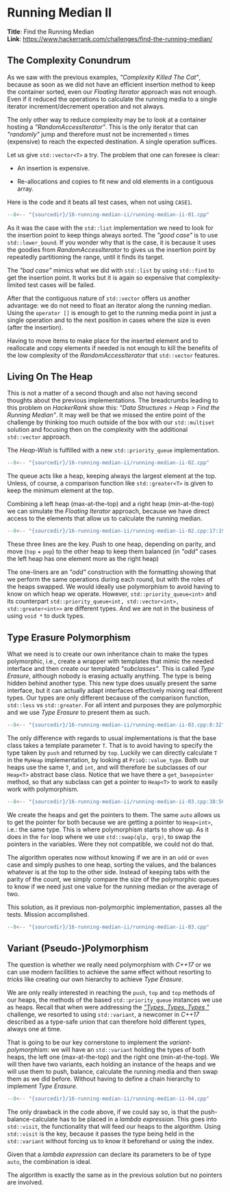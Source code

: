 # Running Median II

**Title**: Find the Running Median\
**Link**: <https://www.hackerrank.com/challenges/find-the-running-median/>

## The Complexity Conundrum

As we saw with the previous examples, *"Complexity Killed The Cat"*, because as soon as
we did not have an efficient insertion method to keep the container sorted, even our
*Floating Iterator* approach was not enough. Even if it reduced the operations to
calculate the running media to a single iterator increment/decrement operation and not
always.

The only other way to reduce complexity may be to look at a container hosting a
*"RandomAccessIterator"*. This is the only iterator that can *"randomly"* jump and
therefore must not be incremented `n` times (expensive) to reach the expected
destination. A single operation suffices.

Let us give `std::vector<T>` a try. The problem that one can foresee is clear:

  - An insertion is expensive.

  - Re-allocations and copies to fit new and old elements in a contiguous array.

Here is the code and it beats all test cases, when not using `CASE1`.

```cpp title
--8<-- "{sourcedir}/16-running-median-ii/running-median-ii-01.cpp"
```

As it was the case with the `std::list` implementation we need to look for the insertion
point to keep things always sorted. The *"good case"* is to use `std::lower_bound`. If you
wonder why that is the case, it is because it uses the goodies from
*RandomAccessIterator* to gives us the insertion point by repeatedly partitioning the
range, until it finds its target.

The *"bad case"* mimics what we did with `std::list` by using `std::find` to get the
insertion point. It works but it is again so expensive that complexity-limited test cases
will be failed.

After that the contiguous nature of `std::vector` offers us another advantage: we do not
need to float an iterator along the running median. Using the `operator []` is enough to
get to the running media point in just a single operation and to the next position in
cases where the size is even (after the insertion).

Having to move items to make place for the inserted element and to reallocate and
copy elements if needed is not enough to kill the benefits of the low complexity of the
*RandomAccessIterator* that `std::vector` features.

## Living On The Heap

This is not a matter of a second though and also not having second thoughts about the
previous implementations. The breadcrumbs leading to this problem on *HackerRank* show
this: *"Data Structures > Heap > Find the Running Median"*. It may well be that we missed
the entire point of the challenge by thinking too much outside of the box with our
`std::multiset` solution and focusing then on the complexity with the additional
`std::vector` approach.

The *Heap-Wish* is fulfilled with a new `std::priority_queue` implementation.

```cpp title
--8<-- "{sourcedir}/16-running-median-ii/running-median-ii-02.cpp"
```

The queue acts like a heap, keeping always the largest element at the top. Unless, of
course, a comparison function like `std::greater<T>` is given to keep the minimum element
at the top.

Combining a left heap (max-at-the-top) and a right heap (min-at-the-top) we can simulate
the *Floating Iterator* approach, because we have direct access to the elements that
allow us to calculate the running median.

```cpp title
--8<-- "{sourcedir}/16-running-median-ii/running-median-ii-02.cpp:17:19"
```

These three lines are the key. Push to one heap, depending on parity, and move (`top` +
`pop`) to the other heap to keep them balanced (in *"odd"* cases the left heap has one
element more as the right heap)

The one-liners are an *"odd"* construction with the formatting showing that we perform
the same operations during each round, but with the roles of the heaps swapped. We would
ideally use polymorphism to avoid having to know on which heap we operate. However,
`std::priority_queue<int>` and its counterpart
`std::priority_queue<int, std::vector<int>, std::greater<int>>` are different types. And
we are not in the business of using `void *` to duck types.

## Type Erasure Polymorphism

What we need is to create our own inheritance chain to make the types polymorphic, i.e.,
create a wrapper with templates that mimic the needed interface and then create our
templated *"subclasses"*. This is called *Type Erasure*, although nobody is erasing
actually anything. The type is being hidden behind another type. This new type does
usually present the same interface, but it can actually adapt interfaces effectively
mixing real different types. Our types are only different because of the comparison
function, `std::less` vs `std::greater`. For all intent and purposes they are polymorphic
and we use *Type Erasure* to present them as such.

```cpp title
--8<-- "{sourcedir}/16-running-median-ii/running-median-ii-03.cpp:8:32"
```

The only difference with regards to usual implementations is that the base class takes a
template parameter `T`. That is to avoid having to specify the type taken by `push` and
returned by `top`. Luckily we can directly calculate `T` in the `MyHeap` implementation,
by looking at `PrioQ::value_type`. Both our heaps use the same `T`, and `int`, and will
therefore be subclasses of our `Heap<T>` abstract base class. Notice that we have there a
`get_basepointer` method, so that any subclass can get a pointer to `Heap<T>` to work to
easily work with polymorphism.

```cpp title
--8<-- "{sourcedir}/16-running-median-ii/running-median-ii-03.cpp:38:50"
```

We create the heaps and get the pointers to them. The same `auto` allows us to get the
pointer for both because we are getting a pointer to `Heap<int>`, i.e.: the same type.
This is where polymorphism starts to show up. As it does in the `for` loop where we use
`std::swap(qlp, qrp)`, to swap the pointers in the variables. Were they not compatible,
we could not do that.

The algorithm operates now without knowing if we are in an `odd` or `even` case and
simply pushes to one heap, sorting the values, and the balances whatever is at the top to
the other side. Instead of keeping tabs with the parity of the count, we simply compare
the size of the polymorphic queues to know if we need just one value for the running
median or the average of two.

This solution, as it previous non-polymorphic implementation, passes all the tests.
Mission accomplished.

```cpp title
--8<-- "{sourcedir}/16-running-median-ii/running-median-ii-03.cpp"
```

## Variant (Pseudo-)Polymorphism

The question is whether we really need polymorphism with *C++17* or we can use modern
facilities to achieve the same effect without resorting to *tricks* like creating our
own hierarchy to achieve *Type Erasure*.

We are only really interested in reaching the `push`, `top` and `top` methods of our
heaps, the methods of the based `std::priority_queue` instances we use as heaps. Recall
that when were addressing the [*"Types, Types, Types
"*](0050-types-types-types.md#060-types) challenge, we resorted to using `std::variant`,
a newcomer in *C++17* described as a type-safe union that can therefore hold different
types, always one at time.

That is going to be our key cornerstone to implement the *variant-polymorphism*: we will
have an `std::variant` holding the types of both heaps, the left one (max-at-the-top) and
the right one (min-at-the-top). We will then have two variants, each holding an instance
of the heaps and we will use them to push, balance, calculate the running media and then
swap them as we did before. Without having to define a chain hierarchy to implement *Type
Erasure*.

```cpp title
--8<-- "{sourcedir}/16-running-median-ii/running-median-ii-04.cpp"
```

The only drawback in the code above, if we could say so, is that the
push-balance-calculate has to be placed in a *lambda expression*. This goes into
`std::visit`, the functionality that will feed our heaps to the algorithm. Using
`std::visit` is the key, because it passes the type being held in the `std::variant`
without forcing us to know it beforehand or using the index.

Given that a *lambda expression* can declare its parameters to be of type `auto`, the
combination is ideal.

The algorithm is exactly the same as in the previous solution but no pointers are
involved.

